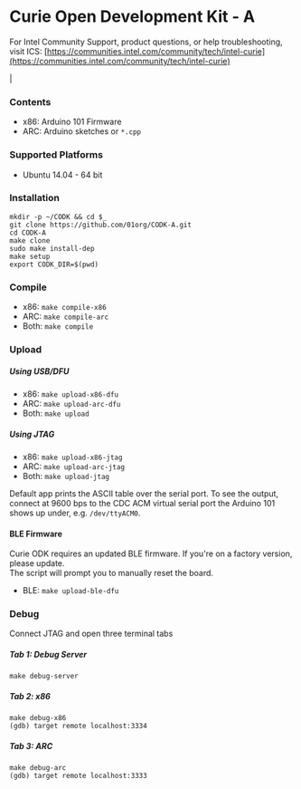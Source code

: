 # Curie Open Development Kit - A

For Intel Community Support, product questions, or help troubleshooting, visit
ICS: [https://communities.intel.com/community/tech/intel-curie](https://communities.intel.com/community/tech/intel-curie)

|

### Contents

  - x86: Arduino 101 Firmware
  - ARC: Arduino sketches or `*.cpp`

### Supported Platforms
 - Ubuntu 14.04 - 64 bit

### Installation
```
mkdir -p ~/CODK && cd $_
git clone https://github.com/01org/CODK-A.git
cd CODK-A
make clone
sudo make install-dep
make setup
export CODK_DIR=$(pwd)
```

### Compile
- x86: `make compile-x86`
- ARC: `make compile-arc`
- Both: `make compile`

### Upload

##### Using USB/DFU
- x86: `make upload-x86-dfu`
- ARC: `make upload-arc-dfu`
- Both: `make upload`

##### Using JTAG
- x86: `make upload-x86-jtag`
- ARC: `make upload-arc-jtag`
- Both: `make upload-jtag`

Default app prints the ASCII table over the serial port.
To see the output, connect at 9600 bps to the CDC ACM virtual serial port
the Arduino 101 shows up under, e.g. `/dev/ttyACM0`.

#### BLE Firmware
Curie ODK requires an updated BLE firmware. If you're on a factory version, please update.    
The script will prompt you to manually reset the board.
- BLE: `make upload-ble-dfu`

### Debug
Connect JTAG and open three terminal tabs

##### Tab 1: Debug Server
`make debug-server`

##### Tab 2: x86
`make debug-x86`    
`(gdb) target remote localhost:3334`

##### Tab 3: ARC
`make debug-arc`    
`(gdb) target remote localhost:3333`
